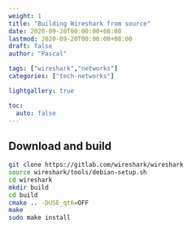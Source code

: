 ```yaml
---
weight: 1
title: "Building Wireshark from source"
date: 2020-09-20T00:00:00+08:00
lastmod: 2020-09-20T00:00:00+08:00
draft: false
author: "Pascal"

tags: ["wireshark","networks"]
categories: ["tech-networks"]

lightgallery: true

toc:
  auto: false
---
```


## Download and build
```bash
git clone https://gitlab.com/wireshark/wireshark
source wireshark/tools/debian-setup.sh
cd wireshark
mkdir build
cd build
cmake .. -DUSE_qt6=OFF
make
sudo make install
```
